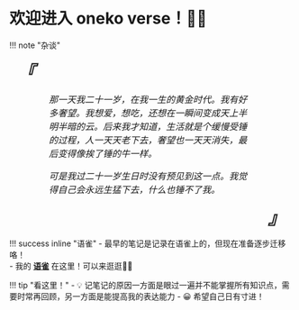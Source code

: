 # 欢迎进入 oneko verse！🐱‍💻

!!! note "杂谈"
    <div style="font-size:30px;font-weight:bold;padding: 0 15px;">
        *『*
    </div>
    <p style="font-family:;font-size:16px;padding: 0 70px;">
    *那一天我二十一岁，在我一生的黄金时代。我有好多奢望。我想爱，想吃，还想在一瞬间变成天上半明半暗的云。后来我才知道，生活就是个缓慢受锤的过程，人一天天老下去，奢望也一天天消失，最后变得像挨了锤的牛一样。*
    </p>
    <p style="font-family:;font-size:16px;padding: 0 70px;">
    *可是我过二十一岁生日时没有预见到这一点。我觉得自己会永远生猛下去，什么也锤不了我。*
    </p>
    <div align="right" style="font-size:30px;font-weight:bold;padding: 0 15px;">
        *』*
    </div>     

!!! success inline "语雀"
    - 最早的笔记是记录在语雀上的，但现在准备逐步迁移咯！  
    - 我的 **[语雀](https://www.yuque.com/oneko/something)** 在这里！可以来逛逛👋🏻

!!! tip "看这里！"
    - 💡 记笔记的原因一方面是眼过一遍并不能掌握所有知识点，需要时常再回顾，另一方面是能提高我的表达能力
    - 😀 希望自己日有寸进！
    <br>